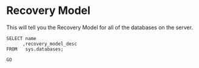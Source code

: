 # Recovery Model

This will tell you the Recovery Model for all of the databases on the server.  

```
SELECT name
	  ,recovery_model_desc
FROM   sys.databases;

GO

```